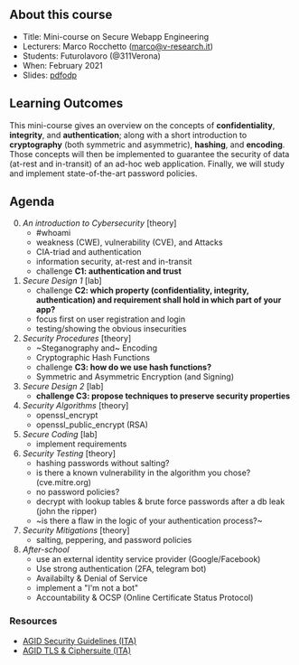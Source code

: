 ## About this course

- Title: Mini-course on Secure Webapp Engineering
- Lecturers: Marco Rocchetto (marco@v-research.it)
- Students: Futurolavoro (@311Verona)
- When: February 2021
- Slides: [pdf](./futurolavoro_slides.pdf)[odp](./futurolavoro_slides.odp)

## Learning Outcomes
This mini-course gives an overview on the concepts of **confidentiality**, **integrity**, and **authentication**; along with a short introduction to **cryptography** (both symmetric and asymmetric), **hashing**, and **encoding**. Those concepts will then be implemented to guarantee the security of data (at-rest and in-transit) of an ad-hoc web application. Finally, we will study and implement state-of-the-art password policies.

## Agenda
0. *An introduction to Cybersecurity* [theory]
	- #whoami
	- weakness (CWE), vulnerability (CVE), and Attacks
	- CIA-triad and authentication
	- information security, at-rest and in-transit
	- challenge **C1: authentication and trust**
1. *Secure Design 1* [lab]
	- challenge **C2: which property (confidentiality, integrity, authentication) and requirement shall hold in which part of your app?**
	- focus first on user registration and login
	- testing/showing the obvious insecurities
2. *Security Procedures* [theory]
	- ~Steganography and~ Encoding
	- Cryptographic Hash Functions
	- challenge **C3: how do we use hash functions?**
	- Symmetric and Asymmetric Encryption (and Signing)
3. *Secure Design 2* [lab]
	- **challenge C3: propose techniques to preserve security properties**
4. *Security Algorithms* [theory]
	- openssl\_encrypt
	- openssl_public\_encrypt (RSA)
4. *Secure Coding* [lab]
	- implement requirements
5. *Security Testing* [theory]
	- hashing passwords without salting?
	- is there a known vulnerability in the algorithm you chose? (cve.mitre.org)
	- no password policies?
	- decrypt with lookup tables & brute force passwords after a db leak (john the ripper)
	- ~is there a flaw in the logic of your authentication process?~
6. *Security Mitigations* [theory]
	- salting, peppering, and password policies
7. *After-school*
	- use an external identity service provider (Google/Facebook)
	- Use strong authentication (2FA, telegram bot)
	- Availabilty & Denial of Service
	- implement a "I'm not a bot"
	- Accountability & OCSP (Online Certificate Status Protocol)

### Resources
- [AGID Security Guidelines (ITA)](https://www.agid.gov.it/sites/default/files/repository_files/allegato_4_-_linee_guida_per_la_modellazione_delle_minacce-dlt.pdf)
- [AGID TLS & Ciphersuite (ITA)](https://www.agid.gov.it/it/sicurezza/tls-e-cipher-suite)
